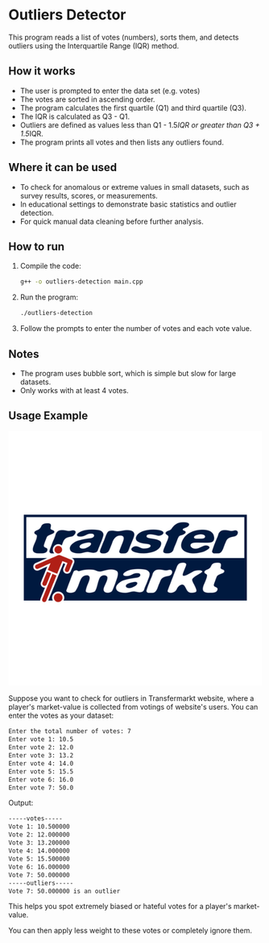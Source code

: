 # Outliers Detector

This program reads a list of votes (numbers), sorts them, and detects outliers using the Interquartile Range (IQR) method.

## How it works

- The user is prompted to enter the data set (e.g. votes)
- The votes are sorted in ascending order.
- The program calculates the first quartile (Q1) and third quartile (Q3).
- The IQR is calculated as Q3 - Q1.
- Outliers are defined as values less than Q1 - 1.5*IQR or greater than Q3 + 1.5*IQR.
- The program prints all votes and then lists any outliers found.

## Where it can be used

- To check for anomalous or extreme values in small datasets, such as survey results, scores, or measurements.
- In educational settings to demonstrate basic statistics and outlier detection.
- For quick manual data cleaning before further analysis.

## How to run

1. Compile the code:
   ```bash
   g++ -o outliers-detection main.cpp
   ```
2. Run the program:
   ```bash
   ./outliers-detection
   ```
3. Follow the prompts to enter the number of votes and each vote value.

## Notes

- The program uses bubble sort, which is simple but slow for large datasets.
- Only works with at least 4 votes.

## Usage Example

![Transfermarkt Logo](example-logo.png)

Suppose you want to check for outliers in Transfermarkt website, where a player's market-value is collected from votings of website's users. You can enter the votes as your dataset:

```
Enter the total number of votes: 7
Enter vote 1: 10.5
Enter vote 2: 12.0
Enter vote 3: 13.2
Enter vote 4: 14.0
Enter vote 5: 15.5
Enter vote 6: 16.0
Enter vote 7: 50.0
```

Output:

```
-----votes-----
Vote 1: 10.500000
Vote 2: 12.000000
Vote 3: 13.200000
Vote 4: 14.000000
Vote 5: 15.500000
Vote 6: 16.000000
Vote 7: 50.000000
-----outliers-----
Vote 7: 50.000000 is an outlier
```

This helps you spot extremely biased or hateful votes for a player's market-value.

You can then apply less weight to these votes or completely ignore them.
